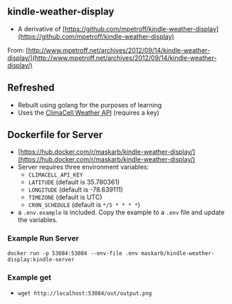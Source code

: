 ## kindle-weather-display
* A derivative of
  [https://github.com/mpetroff/kindle-weather-display](https://github.com/mpetroff/kindle-weather-display)

From:
[http://www.mpetroff.net/archives/2012/09/14/kindle-weather-display/](http://www.mpetroff.net/archives/2012/09/14/kindle-weather-display/)

## Refreshed
* Rebuilt using golang for the purposes of learning
* Uses the [ClimaCell Weather API](https://www.climacell.co/weather-api/) (requires a key)

## Dockerfile for Server
* [https://hub.docker.com/r/maskarb/kindle-weather-display/](https://hub.docker.com/r/maskarb/kindle-weather-display/)
* Server requires three environment variables:
  * `CLIMACELL_API_KEY`
  * `LATITUDE` (default is 35.780361)
  * `LONGITUDE` (default is -78.639111)
  * `TIMEZONE` (default is UTC)
  * `CRON_SCHEDULE` (default is `*/5 * * * *`)
* a `.env.example` is included. Copy the example to a `.env` file and update the variables.

### Example Run Server
```
docker run -p 53084:53084 --env-file .env maskarb/kindle-weather-display:kindle-server
```

### Example get
* `wget http://localhost:53084/out/output.png`
